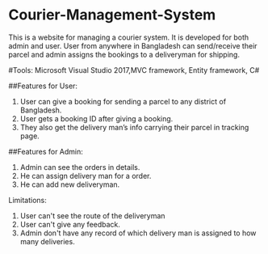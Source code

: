 # Courier-Management-System
This is a website for managing a courier system. It is developed for both admin and user. User from anywhere in Bangladesh can send/receive their parcel and admin assigns the bookings to a deliveryman for shipping. 

#Tools: Microsoft Visual Studio 2017,MVC framework, Entity framework, C#

##Features for User:
1. User can give a booking for sending a parcel to any district of Bangladesh.
2. User gets a booking ID after giving a booking.
3. They also get the delivery man’s info carrying their parcel in tracking page. 


##Features for Admin:
1. Admin can see the orders in details.
2. He can assign delivery man for a order.
3. He can add new deliveryman.

Limitations: 
1. User can't see the route of the deliveryman
2. User can't give any feedback.
3. Admin don't have any record of which delivery man is assigned to how many deliveries. 
